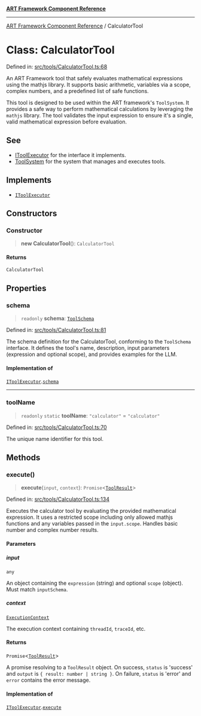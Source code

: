 [**ART Framework Component Reference**](../README.md)

***

[ART Framework Component Reference](../README.md) / CalculatorTool

# Class: CalculatorTool

Defined in: [src/tools/CalculatorTool.ts:68](https://github.com/hashangit/ART/blob/389c66e54bc50d9dde33052d28a5a19571a13dbf/src/tools/CalculatorTool.ts#L68)

An ART Framework tool that safely evaluates mathematical expressions using the mathjs library.
It supports basic arithmetic, variables via a scope, complex numbers, and a predefined list of safe functions.

This tool is designed to be used within the ART framework's `ToolSystem`.
It provides a safe way to perform mathematical calculations by leveraging
the `mathjs` library. The tool validates the input expression to ensure it's a
single, valid mathematical expression before evaluation.

## See

 - [IToolExecutor](../interfaces/IToolExecutor.md) for the interface it implements.
 - [ToolSystem](../interfaces/ToolSystem.md) for the system that manages and executes tools.

## Implements

- [`IToolExecutor`](../interfaces/IToolExecutor.md)

## Constructors

### Constructor

> **new CalculatorTool**(): `CalculatorTool`

#### Returns

`CalculatorTool`

## Properties

### schema

> `readonly` **schema**: [`ToolSchema`](../interfaces/ToolSchema.md)

Defined in: [src/tools/CalculatorTool.ts:81](https://github.com/hashangit/ART/blob/389c66e54bc50d9dde33052d28a5a19571a13dbf/src/tools/CalculatorTool.ts#L81)

The schema definition for the CalculatorTool, conforming to the `ToolSchema` interface.
It defines the tool's name, description, input parameters (expression and optional scope),
and provides examples for the LLM.

#### Implementation of

[`IToolExecutor`](../interfaces/IToolExecutor.md).[`schema`](../interfaces/IToolExecutor.md#schema)

***

### toolName

> `readonly` `static` **toolName**: `"calculator"` = `"calculator"`

Defined in: [src/tools/CalculatorTool.ts:70](https://github.com/hashangit/ART/blob/389c66e54bc50d9dde33052d28a5a19571a13dbf/src/tools/CalculatorTool.ts#L70)

The unique name identifier for this tool.

## Methods

### execute()

> **execute**(`input`, `context`): `Promise`\<[`ToolResult`](../interfaces/ToolResult.md)\>

Defined in: [src/tools/CalculatorTool.ts:134](https://github.com/hashangit/ART/blob/389c66e54bc50d9dde33052d28a5a19571a13dbf/src/tools/CalculatorTool.ts#L134)

Executes the calculator tool by evaluating the provided mathematical expression.
It uses a restricted scope including only allowed mathjs functions and any variables
passed in the `input.scope`. Handles basic number and complex number results.

#### Parameters

##### input

`any`

An object containing the `expression` (string) and optional `scope` (object). Must match `inputSchema`.

##### context

[`ExecutionContext`](../interfaces/ExecutionContext.md)

The execution context containing `threadId`, `traceId`, etc.

#### Returns

`Promise`\<[`ToolResult`](../interfaces/ToolResult.md)\>

A promise resolving to a `ToolResult` object.
         On success, `status` is 'success' and `output` is `{ result: number | string }`.
         On failure, `status` is 'error' and `error` contains the error message.

#### Implementation of

[`IToolExecutor`](../interfaces/IToolExecutor.md).[`execute`](../interfaces/IToolExecutor.md#execute)
